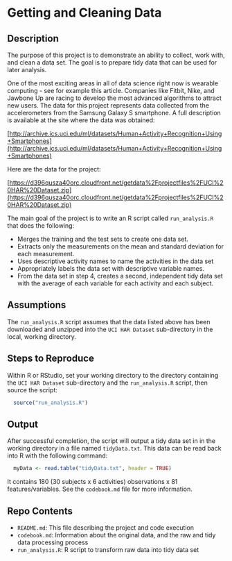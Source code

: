 Getting and Cleaning Data
=========================

Description
-----------

The purpose of this project is to demonstrate an ability to collect, work 
with, and clean a data set. The goal is to prepare tidy data that can be 
used for later analysis. 

One of the most exciting areas in all of data science right now is wearable 
computing - see for example this article. Companies like Fitbit, Nike, 
and Jawbone Up are racing to develop the most advanced algorithms to 
attract new users. The data for this project represents data collected 
from the accelerometers from the Samsung Galaxy S smartphone. 
A full description is available at the site where the data was obtained: 

[http://archive.ics.uci.edu/ml/datasets/Human+Activity+Recognition+Using+Smartphones](http://archive.ics.uci.edu/ml/datasets/Human+Activity+Recognition+Using+Smartphones)

Here are the data for the project: 

[https://d396qusza40orc.cloudfront.net/getdata%2Fprojectfiles%2FUCI%20HAR%20Dataset.zip](https://d396qusza40orc.cloudfront.net/getdata%2Fprojectfiles%2FUCI%20HAR%20Dataset.zip)

The main goal of the project is to write an R script called `run_analysis.R` that does the following:

* Merges the training and the test sets to create one data set.
* Extracts only the measurements on the mean and standard deviation for each measurement. 
* Uses descriptive activity names to name the activities in the data set
* Appropriately labels the data set with descriptive variable names. 
* From the data set in step 4, creates a second, independent tidy data set with the average of each variable for each activity and each subject.

Assumptions
-----------

The `run_analysis.R` script assumes that the data listed above has been 
downloaded and unzipped into the `UCI HAR Dataset` sub-directory 
in the local, working directory.

Steps to Reproduce
------------------
Within R or RStudio, set your working directory to the directory containing
the `UCI HAR Dataset` sub-directory and the `run_analysis.R` script, then
source the script:

```r
  source("run_analysis.R")
```

Output
------
After successful completion, the script will output a tidy data set in
in the working directory in a file named `tidyData.txt`. This data can be 
read back into R with the following command:

```r
  myData <- read.table("tidyData.txt", header = TRUE)
```

It contains 180 (30 subjects x 6 activities) observations x 81 
features/variables. See the `codebook.md` file for more information.

Repo Contents
-------------
* `README.md`: This file describing the project and code execution
* `codebook.md`: Information about the original data, and the raw and tidy data processing process
* `run_analysis.R`: R script to transform raw data into tidy data set
